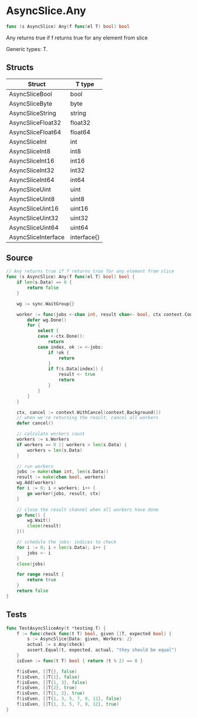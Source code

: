 # AsyncSlice.Any

```go
func (s AsyncSlice) Any(f func(el T) bool) bool
```

Any returns true if f returns true for any element from slice

Generic types: T.

## Structs

| Struct | T type |
| ------ | ------ |
| AsyncSliceBool | bool |
| AsyncSliceByte | byte |
| AsyncSliceString | string |
| AsyncSliceFloat32 | float32 |
| AsyncSliceFloat64 | float64 |
| AsyncSliceInt | int |
| AsyncSliceInt8 | int8 |
| AsyncSliceInt16 | int16 |
| AsyncSliceInt32 | int32 |
| AsyncSliceInt64 | int64 |
| AsyncSliceUint | uint |
| AsyncSliceUint8 | uint8 |
| AsyncSliceUint16 | uint16 |
| AsyncSliceUint32 | uint32 |
| AsyncSliceUint64 | uint64 |
| AsyncSliceInterface | interface{} |

## Source

```go
// Any returns true if f returns true for any element from slice
func (s AsyncSlice) Any(f func(el T) bool) bool {
	if len(s.Data) == 0 {
		return false
	}

	wg := sync.WaitGroup{}

	worker := func(jobs <-chan int, result chan<- bool, ctx context.Context) {
		defer wg.Done()
		for {
			select {
			case <-ctx.Done():
				return
			case index, ok := <-jobs:
				if !ok {
					return
				}
				if f(s.Data[index]) {
					result <- true
					return
				}
			}
		}
	}

	ctx, cancel := context.WithCancel(context.Background())
	// when we're returning the result, cancel all workers
	defer cancel()

	// calculate workers count
	workers := s.Workers
	if workers == 0 || workers > len(s.Data) {
		workers = len(s.Data)
	}

	// run workers
	jobs := make(chan int, len(s.Data))
	result := make(chan bool, workers)
	wg.Add(workers)
	for i := 0; i < workers; i++ {
		go worker(jobs, result, ctx)
	}

	// close the result channel when all workers have done
	go func() {
		wg.Wait()
		close(result)
	}()

	// schedule the jobs: indices to check
	for i := 0; i < len(s.Data); i++ {
		jobs <- i
	}
	close(jobs)

	for range result {
		return true
	}
	return false
}
```

## Tests

```go
func TestAsyncSliceAny(t *testing.T) {
	f := func(check func(t T) bool, given []T, expected bool) {
		s := AsyncSlice{Data: given, Workers: 2}
		actual := s.Any(check)
		assert.Equal(t, expected, actual, "they should be equal")
	}
	isEven := func(t T) bool { return (t % 2) == 0 }

	f(isEven, []T{}, false)
	f(isEven, []T{1}, false)
	f(isEven, []T{1, 3}, false)
	f(isEven, []T{2}, true)
	f(isEven, []T{1, 2}, true)
	f(isEven, []T{1, 3, 5, 7, 9, 11}, false)
	f(isEven, []T{1, 3, 5, 7, 9, 12}, true)
}
```